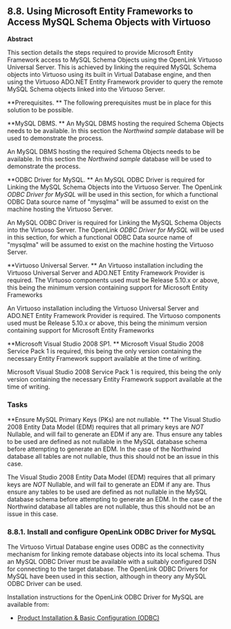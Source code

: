 <div>

<div>

<div>

<div>

## 8.8. Using Microsoft Entity Frameworks to Access MySQL Schema Objects with Virtuoso

</div>

<div>

<div>

**Abstract**

This section details the steps required to provide Microsoft Entity
Framework access to MySQL Schema Objects using the OpenLink Virtuoso
Universal Server. This is achieved by linking the required MySQL Schema
objects into Virtuoso using its built in Virtual Database engine, and
then using the Virtuoso ADO.NET Entity Framework provider to query the
remote MySQL Schema objects linked into the Virtuoso Server.

</div>

</div>

</div>

</div>

**Prerequisites. ** The following prerequisites must be in place for
this solution to be possible.

**MySQL DBMS. ** An MySQL DBMS hosting the required Schema Objects needs
to be available. In this section the <span class="emphasis">*Northwind
sample*</span> database will be used to demonstrate the process.

An MySQL DBMS hosting the required Schema Objects needs to be available.
In this section the <span class="emphasis">*Northwind sample*</span>
database will be used to demonstrate the process.

**ODBC Driver for MySQL. ** An MySQL ODBC Driver is required for Linking
the MySQL Schema Objects into the Virtuoso Server. The OpenLink
<span class="emphasis">*ODBC Driver for MySQL*</span> will be used in
this section, for which a functional ODBC Data source name of "mysqlma"
will be assumed to exist on the machine hosting the Virtuoso Server.

An MySQL ODBC Driver is required for Linking the MySQL Schema Objects
into the Virtuoso Server. The OpenLink <span class="emphasis">*ODBC
Driver for MySQL*</span> will be used in this section, for which a
functional ODBC Data source name of "mysqlma" will be assumed to exist
on the machine hosting the Virtuoso Server.

**Virtuoso Universal Server. ** An Virtuoso installation including the
Virtuoso Universal Server and ADO.NET Entity Framework Provider is
required. The Virtuoso components used must be Release 5.10.x or above,
this being the minimum version containing support for Microsoft Entity
Frameworks

An Virtuoso installation including the Virtuoso Universal Server and
ADO.NET Entity Framework Provider is required. The Virtuoso components
used must be Release 5.10.x or above, this being the minimum version
containing support for Microsoft Entity Frameworks

**Microsoft Visual Studio 2008 SP1. ** Microsoft Visual Studio 2008
Service Pack 1 is required, this being the only version containing the
necessary Entity Framework support available at the time of writing.

Microsoft Visual Studio 2008 Service Pack 1 is required, this being the
only version containing the necessary Entity Framework support available
at the time of writing.

### Tasks

**Ensure MySQL Primary Keys (PKs) are not nullable. ** The Visual Studio
2008 Entity Data Model (EDM) requires that all primary keys are
<span class="emphasis">*NOT*</span> Nullable, and will fail to generate
an EDM if any are. Thus ensure any tables to be used are defined as not
nullable in the MySQL database schema before attempting to generate an
EDM. In the case of the Northwind database all tables are not nullable,
thus this should not be an issue in this case.

The Visual Studio 2008 Entity Data Model (EDM) requires that all primary
keys are <span class="emphasis">*NOT*</span> Nullable, and will fail to
generate an EDM if any are. Thus ensure any tables to be used are
defined as not nullable in the MySQL database schema before attempting
to generate an EDM. In the case of the Northwind database all tables are
not nullable, thus this should not be an issue in this case.

<div>

<div>

<div>

<div>

### 8.8.1. Install and configure OpenLink ODBC Driver for MySQL

</div>

</div>

</div>

The Virtuoso Virtual Database engine uses ODBC as the connectivity
mechanism for linking remote database objects into its local schema.
Thus an MySQL ODBC Driver must be available with a suitably configured
DSN for connecting to the target database. The OpenLink ODBC Drivers for
MySQL have been used in this section, although in theory any MySQL ODBC
Driver can be used.

Installation instructions for the OpenLink ODBC Driver for MySQL are
available from:

<div>

- <a
  href="http://wikis.openlinksw.com/dataspace/owiki/wiki/UdaWikiWeb/InstallConfigODBC"
  class="ulink" target="_top">Product Installation &amp; Basic
  Configuration (ODBC)</a>

</div>

</div>

</div>
